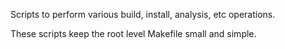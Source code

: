 Scripts to perform various build, install, analysis, etc operations.

These scripts keep the root level Makefile small and simple.